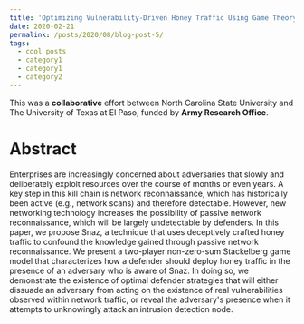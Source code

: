 ```yaml
---
title: 'Optimizing Vulnerability-Driven Honey Traffic Using Game Theory'
date: 2020-02-21
permalink: /posts/2020/08/blog-post-5/
tags:
  - cool posts
  - category1
  - category1
  - category2
---
```


This was a **collaborative** effort between North Carolina State University and The University of Texas at El Paso, funded by **Army Research Office**.

Abstract
=====
Enterprises are increasingly concerned about adversaries that slowly and deliberately exploit resources over the course of months or even years. A key step in this kill chain is network reconnaissance, which has historically been active (e.g., network scans) and therefore detectable. However, new networking technology increases the possibility of passive network reconnaissance, which will be largely undetectable by defenders. In this paper, we propose Snaz, a technique that uses deceptively crafted honey traffic to confound the knowledge gained through passive network reconnaissance. We present a two-player non-zero-sum Stackelberg game model that characterizes how a defender should deploy honey traffic in the presence of an adversary who is aware of Snaz. In doing so, we demonstrate the existence of optimal defender strategies that will either dissuade an adversary from acting on the existence of real vulnerabilities observed within network traffic, or reveal the adversary's presence when it attempts to unknowingly attack an intrusion detection node.